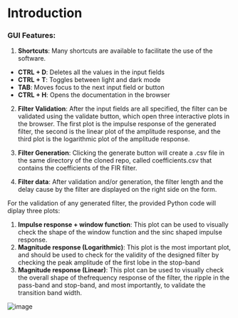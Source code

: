 # Introduction
### GUI Features:
1. **Shortcuts**: Many shortcuts are available to facilitate the use of the software.
* **CTRL + D**: Deletes all the values in the input fields
* **CTRL + T**: Toggles between light and dark mode
* **TAB**: Moves focus to the next input field or button
* **CTRL + H**: Opens the documentation in the browser

2. __**Filter Validation**__: After the input fields are all specified, the filter can be validated using the validate button, which open three interactive plots in the browser.
The first plot is the impulse response of the generated filter, the second is the linear plot of the amplitude response, and the third plot is the logarithmic plot of the amplitude response.

3. __**Filter Generation**__: Clicking the generate button will create a .csv file in the same directory of the cloned repo, called coefficients.csv that contains the coefficients of the FIR filter.

4. __**Filter data**__: After validation and/or generation, the filter length and the delay cause by the filter are displayed on the right side on the form.




For the validation of any generated filter, the provided Python code will diplay three plots:

1. **Impulse response + window function**: This plot can be used to visually check the shape of the window function and the sinc shaped impulse response.
1. **Magnitude response (Logarithmic)**: This plot is the most important plot, and should be used to check for the validity of the designed filter by checking the peak amplitude of the first lobe in the stop-band
1. **Magnitude response (Linear)**: This plot can be used to visually check the overall shape of thefrequency response of the filter, the ripple in the pass-band and stop-band, and most importantly, to validate the transition band width.





![image](https://github.com/Fadi-Eid/DigitalFilterDesign/assets/113466842/0df91bc5-6b6b-4194-a81a-8c6dace6d628)
